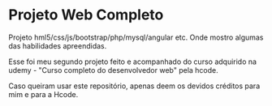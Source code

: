 # Projeto Web Completo


<p>Projeto hml5/css/js/bootstrap/php/mysql/angular etc. Onde mostro algumas das habilidades apreendidas.

<p>Esse foi meu segundo projeto feito e acompanhado do curso adquirido na udemy -  "Curso completo do desenvolvedor web" pela hcode.

<p>Caso queiram usar este repositório, apenas deem os devidos créditos para mim e para a Hcode.
